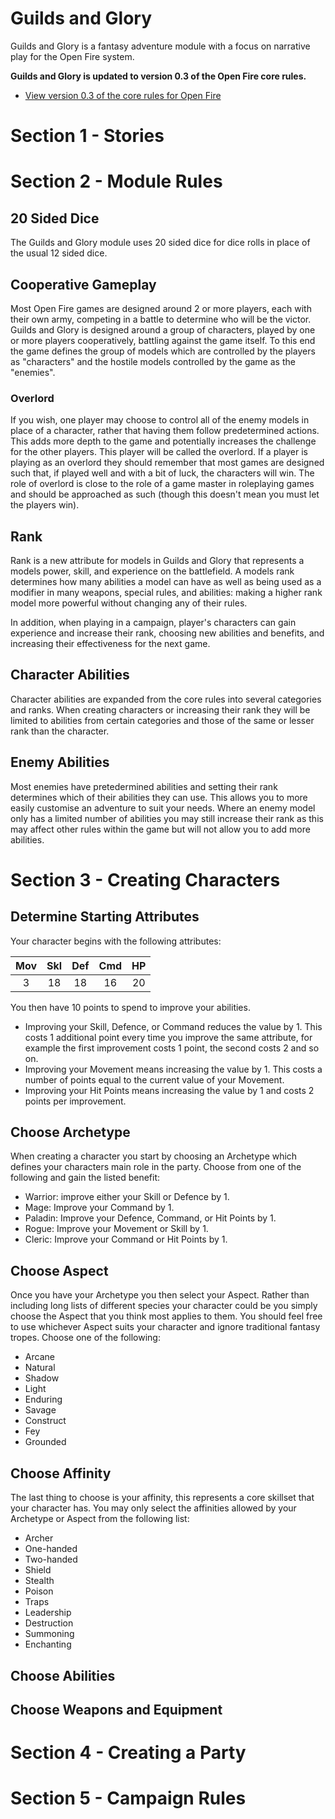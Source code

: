 Guilds and Glory
================

Guilds and Glory is a fantasy adventure module with a focus on narrative play for the Open Fire system.

**Guilds and Glory is updated to version 0.3 of the Open Fire core rules.**

- [View version 0.3 of the core rules for Open Fire](https://github.com/open-source-tabletop/openfire/blob/main/releases/v0.3/core-rules.md)

Section 1 - Stories
===================

<!-- An introduction to the module and how each adventure is it's own story. -->

Section 2 - Module Rules
========================

## 20 Sided Dice

The Guilds and Glory module uses 20 sided dice for dice rolls in place of the usual 12 sided dice.

## Cooperative Gameplay

Most Open Fire games are designed around 2 or more players, each with their own army, competing in a battle to determine who will be the victor. Guilds and Glory is designed around a group of characters, played by one or more players cooperatively, battling against the game itself. To this end the game defines the group of models which are controlled by the players as "characters" and the hostile models controlled by the game as the "enemies".

### Overlord

If you wish, one player may choose to control all of the enemy models in place of a character, rather that having them follow predetermined actions. This adds more depth to the game and potentially increases the challenge for the other players. This player will be called the overlord. If a player is playing as an overlord they should remember that most games are designed such that, if played well and with a bit of luck, the characters will win. The role of overlord is close to the role of a game master in roleplaying games and should be approached as such (though this doesn't mean you must let the players win).

## Rank

Rank is a new attribute for models in Guilds and Glory that represents a models power, skill, and experience on the battlefield. A models rank determines how many abilities a model can have as well as being used as a modifier in many weapons, special rules, and abilities: making a higher rank model more powerful without changing any of their rules.

In addition, when playing in a campaign, player's characters can gain experience and increase their rank, choosing new abilities and benefits, and increasing their effectiveness for the next game.

## Character Abilities

Character abilities are expanded from the core rules into several categories and ranks. When creating characters or increasing their rank they will be limited to abilities from certain categories and those of the same or lesser rank than the character.

## Enemy Abilities

Most enemies have pretedermined abilities and setting their rank determines which of their abilities they can use. This allows you to more easily customise an adventure to suit your needs. Where an enemy model only has a limited number of abilities you may still increase their rank as this may affect other rules within the game but will not allow you to add more abilities.

Section 3 - Creating Characters
===============================

## Determine Starting Attributes

Your character begins with the following attributes:

| Mov | Skl | Def | Cmd | HP  |
| :-: | :-: | :-: | :-: | :-: |
| 3   | 18  | 18  | 16  | 20  |

You then have 10 points to spend to improve your abilities.

- Improving your Skill, Defence, or Command reduces the value by 1. This costs 1 additional point every time you improve the same attribute, for example the first improvement costs 1 point, the second costs 2 and so on.
- Improving your Movement means increasing the value by 1. This costs a number of points equal to the current value of your Movement.
- Improving your Hit Points means increasing the value by 1 and costs 2 points per improvement.

## Choose Archetype

When creating a character you start by choosing an Archetype which defines your characters main role in the party. Choose from one of the following and gain the listed benefit:

- Warrior: improve either your Skill or Defence by 1.
- Mage: Improve your Command by 1.
- Paladin: Improve your Defence, Command, or Hit Points by 1.
- Rogue: Improve your Movement or Skill by 1.
- Cleric: Improve your Command or Hit Points by 1.

## Choose Aspect

Once you have your Archetype you then select your Aspect. Rather than including long lists of different species your character could be you simply choose the Aspect that you think most applies to them. You should feel free to use whichever Aspect suits your character and ignore traditional fantasy tropes. Choose one of the following:

- Arcane
- Natural
- Shadow
- Light
- Enduring
- Savage
- Construct
- Fey
- Grounded

## Choose Affinity

The last thing to choose is your affinity, this represents a core skillset that your character has. You may only select the affinities allowed by your Archetype or Aspect from the following list:

- Archer
- One-handed
- Two-handed
- Shield
- Stealth
- Poison
- Traps
- Leadership
- Destruction
- Summoning
- Enchanting

## Choose Abilities

## Choose Weapons and Equipment

Section 4 - Creating a Party
============================

Section 5 - Campaign Rules
==========================

<!-- Levelling up, buying gear, dealing with injuries, hiring new members -->